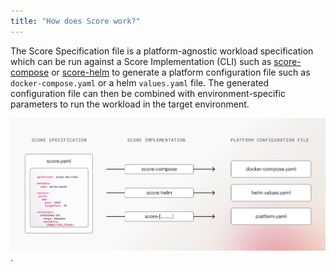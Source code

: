 ```yaml
---
title: "How does Score work?"
---
```


The Score Specification file is a platform-agnostic workload specification which can be run against a Score Implementation (CLI) such as [score-compose](https://github.com/score-spec/score-compose) or [score-helm](https://github.com/score-spec/score-helm) to generate a platform configuration file such as `docker-compose.yaml` or a helm `values.yaml` file. The generated configuration file can then be combined with environment-specific parameters to run the workload in the target environment.

![How Score works](/docs/images/run-workload.png).
